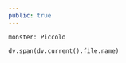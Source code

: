 ```yaml
---
public: true
---
```

```statblock
monster: Piccolo
```

```dataviewjs
dv.span(dv.current().file.name)
```
